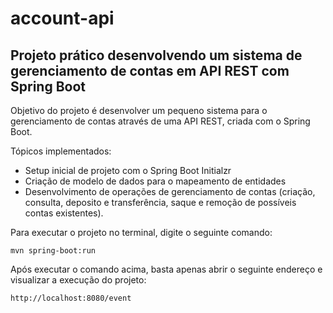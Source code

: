 # account-api
<h2>Projeto prático desenvolvendo um sistema de gerenciamento de contas em API REST com Spring Boot</h2>

Objetivo do projeto é desenvolver um pequeno sistema para o gerenciamento de contas através de uma API REST, criada com o Spring Boot.

Tópicos implementados:

* Setup inicial de projeto com o Spring Boot Initialzr 
* Criação de modelo de dados para o mapeamento de entidades
* Desenvolvimento de operações de gerenciamento de contas (criação, consulta, deposito e transferência, saque e remoção de possíveis contas existentes).

Para executar o projeto no terminal, digite o seguinte comando:

```shell script
mvn spring-boot:run 
```

Após executar o comando acima, basta apenas abrir o seguinte endereço e visualizar a execução do projeto:

```
http://localhost:8080/event
```
